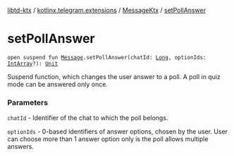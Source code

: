 [libtd-ktx](../../index.md) / [kotlinx.telegram.extensions](../index.md) / [MessageKtx](index.md) / [setPollAnswer](./set-poll-answer.md)

# setPollAnswer

`open suspend fun `[`Message`](https://tdlibx.github.io/td/docs/org/drinkless/td/libcore/telegram/TdApi.Message.html)`.setPollAnswer(chatId: `[`Long`](https://kotlinlang.org/api/latest/jvm/stdlib/kotlin/-long/index.html)`, optionIds: `[`IntArray`](https://kotlinlang.org/api/latest/jvm/stdlib/kotlin/-int-array/index.html)`?): `[`Unit`](https://kotlinlang.org/api/latest/jvm/stdlib/kotlin/-unit/index.html)

Suspend function, which changes the user answer to a poll. A poll in quiz mode can be answered
only once.

### Parameters

`chatId` - Identifier of the chat to which the poll belongs.

`optionIds` - 0-based identifiers of answer options, chosen by the user. User can choose
more than 1 answer option only is the poll allows multiple answers.